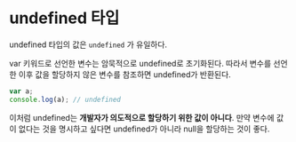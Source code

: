 # undefined 타입

undefined 타입의 값은 `undefined` 가 유일하다.

var 키워드로 선언한 변수는 암묵적으로 undefined로 초기화된다. 따라서 변수를 선언한 이후 값을 할당하지 않은 변수를 참조하면 undefined가 반환된다.

```jsx
var a;
console.log(a); // undefined
```

이처럼 undefined는 **개발자가 의도적으로 할당하기 위한 값이 아니다**. 만약 변수에 값이 없다는 것을 명시하고 싶다면 undefined가 아니라 null을 할당하는 것이 좋다.
